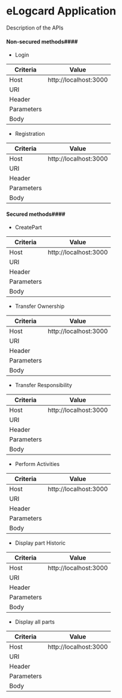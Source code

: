 # eLogcard Application 

Description of the APIs

#### Non-secured methods####

- Login 

| Criteria      | Value                                                                                                                   |
| --------------| ------------------------------------------------------------------------------------------------------------------------------|
| Host 			| http://localhost:3000                               				      						  				            |
| URI		    | 				   				            |
| Header   	 	| 					            |
| Parameters   	|         		                |
| Body		    |               		                |

- Registration 

| Criteria      | Value                                                                                                                   |
| --------------| ------------------------------------------------------------------------------------------------------------------------------|
| Host 			| http://localhost:3000                               				      						  				            |
| URI		    | 				   				            |
| Header   	 	| 					            |
| Parameters   	|         		                |
| Body		    |               		                |

#### Secured methods####

- CreatePart

| Criteria      | Value                                                                                                                   |
| --------------| ------------------------------------------------------------------------------------------------------------------------------|
| Host 			| http://localhost:3000                               				      						  				            |
| URI		    | 				   				            |
| Header   	 	| 					            |
| Parameters   	|         		                |
| Body		    |               		                |

- Transfer Ownership 

| Criteria      | Value                                                                                                                   |
| --------------| ------------------------------------------------------------------------------------------------------------------------------|
| Host 			| http://localhost:3000                               				      						  				            |
| URI		    | 				   				            |
| Header   	 	| 					            |
| Parameters   	|         		                |
| Body		    |               		                |

- Transfer Responsibility 

| Criteria      | Value                                                                                                                   |
| --------------| ------------------------------------------------------------------------------------------------------------------------------|
| Host 			| http://localhost:3000                               				      						  				            |
| URI		    | 				   				            |
| Header   	 	| 					            |
| Parameters   	|         		                |
| Body		    |               		                |

- Perform Activities 

| Criteria      | Value                                                                                                                   |
| --------------| ------------------------------------------------------------------------------------------------------------------------------|
| Host 			| http://localhost:3000                               				      						  				            |
| URI		    | 				   				            |
| Header   	 	| 					            |
| Parameters   	|         		                |
| Body		    |               		                |

- Display part Historic 

| Criteria      | Value                                                                                                                   |
| --------------| ------------------------------------------------------------------------------------------------------------------------------|
| Host 			| http://localhost:3000                               				      						  				            |
| URI		    | 				   				            |
| Header   	 	| 					            |
| Parameters   	|         		                |
| Body		    |               		                |


- Display all parts 

| Criteria      | Value                                                                                                                   |
| --------------| ------------------------------------------------------------------------------------------------------------------------------|
| Host 			| http://localhost:3000                               				      						  				            |
| URI		    | 				   				            |
| Header   	 	| 					            |
| Parameters   	|         		                |
| Body		    |               		                |